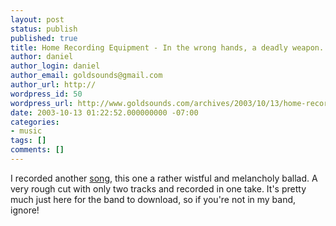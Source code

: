 ```yaml
---
layout: post
status: publish
published: true
title: Home Recording Equipment - In the wrong hands, a deadly weapon.
author: daniel
author_login: daniel
author_email: goldsounds@gmail.com
author_url: http://
wordpress_id: 50
wordpress_url: http://www.goldsounds.com/archives/2003/10/13/home-recording-equipment---in-the-wrong-hands-a-deadly-weapon/
date: 2003-10-13 01:22:52.000000000 -07:00
categories:
- music
tags: []
comments: []
---
```

I recorded another <a href="music/beautiful_collision.mp3">song</a>, this one a rather wistful and melancholy ballad. A very rough cut with only two tracks and recorded in one take. It's pretty much just here for the band to download, so if you're not in my band, ignore!
